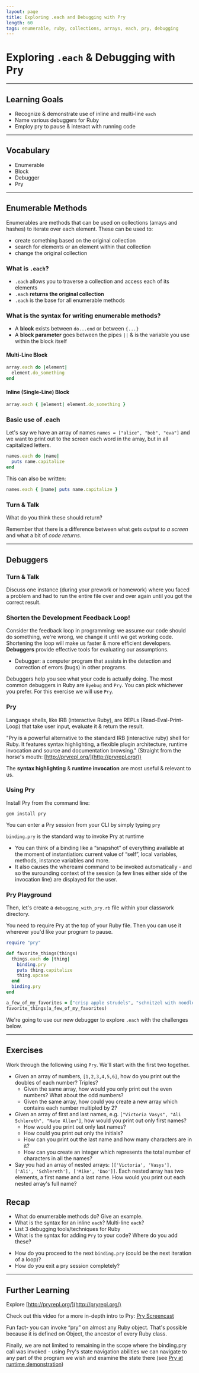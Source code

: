 ```yaml
---
layout: page
title: Exploring .each and Debugging with Pry
length: 60
tags: enumerable, ruby, collections, arrays, each, pry, debugging
---
```


# Exploring `.each` & Debugging with Pry

***

## Learning Goals

* Recognize & demonstrate use of inline and multi-line `each`
* Name various debuggers for Ruby
* Employ pry to pause & interact with running code

<!-- * Learn how to use a debugger to pause and interact with running code
* Understand how to use single-line and multi-line each -->

<!-- [slides](../slides/debugging_with_pry) -->
***

## Vocabulary 
* Enumerable
* Block
* Debugger
* Pry

***

## Enumerable Methods

Enumerables are methods that can be used on collections (arrays and hashes) to iterate over each element.
These can be used to: 

* create something based on the original collection
* search for elements or an element within that collection
* change the original collection

### What is `.each`?

* `.each` allows you to traverse a collection and access each of its elements
* `.each` **returns the original collection**
* `.each` is the base for all enumerable methods

### What is the syntax for writing enumerable methods?

* A **block** exists between `do...end` or between `{...}`
* A **block parameter** goes between the pipes `||` & is the variable you use within the block itself

#### Multi-Line Block

```ruby
array.each do |element|
  element.do_something
end
```

#### Inline (Single-Line) Block

```ruby
array.each { |element| element.do_something }
```

### Basic use of .each

Let's say we have an array of names `names = ["alice", "bob", "eva"]` and we want to print out to the screen
each word in the array, but in all capitalized letters.

```ruby
names.each do |name|
  puts name.capitalize
end
```

This can also be written:

```ruby
names.each { |name| puts name.capitalize }
```
### Turn & Talk

What do you think these should return?

Remember that there is a difference between what gets *output to a screen* and what a bit of *code returns*.

***

## Debuggers

### Turn & Talk

Discuss one instance (during your prework or homework) where you faced a problem and had to run the entire file over and over again until you got the correct result.


### Shorten the Development Feedback Loop!

Consider the feedback loop in programming: we assume our code should do something, we're wrong, we change it until we get working code. Shortening the loop will make us faster & more efficient developers. **Debuggers** provide effective tools for evaluating our assumptions.

* Debugger: a computer program that assists in the detection and correction of errors (bugs) in other programs.

Debuggers help you see what your code is actually doing. The most common debuggers in Ruby are `Byebug` and `Pry`. You can pick whichever you prefer. For this exercise we will use `Pry`.

### Pry

Language shells, like IRB (interactive Ruby), are REPLs (Read-Eval-Print-Loop) that take user input, evaluate it & return the result.

"Pry is a powerful alternative to the standard IRB (interactive ruby) shell for Ruby. It features syntax highlighting, a flexible plugin architecture, runtime invocation and source and documentation browsing." (Straight from the horse's mouth: [http://pryrepl.org/](http://pryrepl.org/))

The **syntax highlighting** & **runtime invocation** are most useful & relevant to us.

### Using Pry

Install Pry from the command line:
```
gem install pry
```

You can enter a Pry session from your CLI by simply typing `pry`

`binding.pry` is the standard way to invoke Pry at runtime

* You can think of a binding like a “snapshot” of everything available at the moment of instantiation: current value of “self”, local variables, methods, instance variables and more. 
* It also causes the whereami command to be invoked automatically - and so the surounding context of the session (a few lines either side of the invocation line) are displayed for the user.

### Pry Playground

Then, let's create a `debugging_with_pry.rb` file within your classwork directory.

You need to require Pry at the top of your Ruby file. Then you can use it wherever you'd like your program to pause.

```ruby
require "pry"

def favorite_things(things)
  things.each do |thing|
    binding.pry
    puts thing.capitalize
    thing.upcase
  end
  binding.pry
end

a_few_of_my_favorites = ["crisp apple strudels", "schnitzel with noodles", "wild geese that fly with the moon on their wings"]
favorite_things(a_few_of_my_favorites)
```

We're going to use our new debugger to explore `.each` with the challenges below.

<!-- Let's use [this gist](https://gist.github.com/jmejia/04924190362f64fc49ab) as a guide. -->

***

## Exercises

Work through the following using `Pry`. We'll start with the first two together.

* Given an array of numbers, `[1,2,3,4,5,6]`, how do you print out the
doubles of each number? Triples?
  * Given the same array, how would you only print out the even numbers?
  What about the odd numbers?
  * Given the same array, how could you create a new array which contains each number multipled by 2?
* Given an array of first and last names, e.g. `["Victoria Vasys", "Ali Schlereth", "Nate Allen"]`, how would you print out only first names?
  * How would you print out only last names?
  * How could you print out only the initials?
  * How can you print out the last name and how many characters are in it?
  * How can you create an integer which represents the total number of characters in all the names?
* Say you had an array of nested arrays: `[['Victoria', 'Vasys'], ['Ali', 'Schlereth'], ['Mike', 'Dao']]`. Each nested array has two elements, a first name and a last name. How would you print out each nested array's full name?

## Recap

* What do enumerable methods do? Give an example.
* What is the syntax for an inline `each`? Multi-line `each`?
* List 3 debugging tools/techniques for Ruby
* What is the syntax for adding `Pry` to your code? Where do you add these?
<!-- * What can you access in a runtime-invoked pry session? -->
* How do you proceed to the next `binding.pry` (could be the next iteration of a loop)?
* How do you exit a pry session completely?

***

## Further Learning

Explore [http://pryrepl.org/](http://pryrepl.org/)

Check out this video for a more in-depth intro to Pry: [Pry Screencast](https://vimeo.com/26391171)

Fun fact- you can invoke “pry” on almost any Ruby object. That's possible because it is defined on Object, the ancestor of every Ruby class.

Finally, we are not limited to remaining in the scope where the binding.pry call was invoked - using Pry's state navigation abilities we can navigate to any part of the program we wish and examine the state there (see [Pry at runtime demonstration](https://vimeo.com/23634437))
